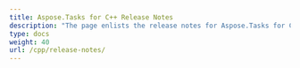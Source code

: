 ```yaml
---
title: Aspose.Tasks for C++ Release Notes
description: "The page enlists the release notes for Aspose.Tasks for C++."
type: docs
weight: 40
url: /cpp/release-notes/
---
```



